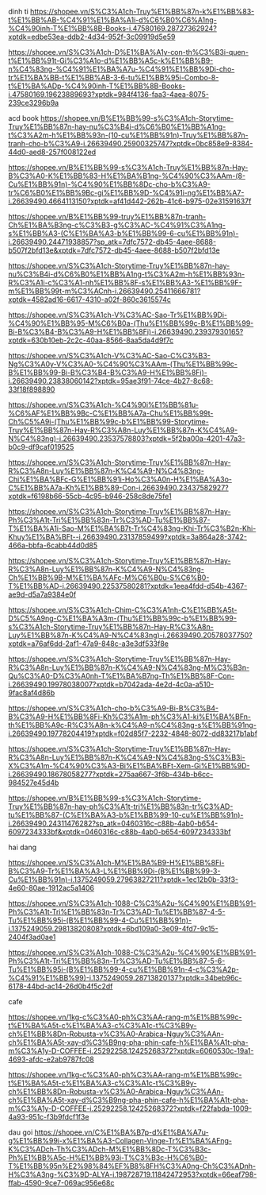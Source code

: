 dinh ti
https://shopee.vn/S%C3%A1ch-Truy%E1%BB%87n-k%E1%BB%83-t%E1%BB%AB-%C4%91%E1%BA%A1i-d%C6%B0%C6%A1ng-%C4%90inh-T%E1%BB%8B-Books-i.47580169.28727362924?xptdk=edbe53ea-ddb2-4d34-952f-3c09919d5e59

https://shopee.vn/S%C3%A1ch-D%E1%BA%A1y-con-th%C3%B3i-quen-t%E1%BB%91t-Gi%C3%A1o-d%E1%BB%A5c-k%E1%BB%B9-n%C4%83ng-%C4%91%E1%BA%A7u-%C4%91%E1%BB%9Di-cho-tr%E1%BA%BB-t%E1%BB%AB-3-6-tu%E1%BB%95i-Combo-8-t%E1%BA%ADp-%C4%90inh-T%E1%BB%8B-Books-i.47580169.19623889693?xptdk=984f4136-faa3-4aea-8075-239ce3296b9a

acd book
https://shopee.vn/B%E1%BB%99-s%C3%A1ch-Storytime-Truy%E1%BB%87n-hay-nu%C3%B4i-d%C6%B0%E1%BB%A1ng-t%C3%A2m-h%E1%BB%93n-(10-cu%E1%BB%91n)-Truy%E1%BB%87n-tranh-cho-b%C3%A9-i.26639490.25900325747?xptdk=0bc858e9-8384-44d0-aed8-257f008122ed

https://shopee.vn/B%E1%BB%99-s%C3%A1ch-Truy%E1%BB%87n-Hay-B%C3%A0-K%E1%BB%83-H%E1%BA%B1ng-%C4%90%C3%AAm-(8-Cu%E1%BB%91n)-%C4%90%E1%BB%8Dc-cho-b%C3%A9-tr%C6%B0%E1%BB%9Bc-gi%E1%BB%9D-%C4%91i-ng%E1%BB%A7-i.26639490.4664113150?xptdk=af41d442-262b-41c6-b975-02e31591637f

https://shopee.vn/B%E1%BB%99-truy%E1%BB%87n-tranh-Ch%E1%BA%B3ng-c%C3%B3-g%C3%AC-%C4%91%C3%A1ng-s%E1%BB%A3-(C%E1%BA%A3-b%E1%BB%99-6-cu%E1%BB%91n)-i.26639490.24471938857?sp_atk=7dfc7572-db45-4aee-8688-b507f2bfd13e&xptdk=7dfc7572-db45-4aee-8688-b507f2bfd13e

https://shopee.vn/S%C3%A1ch-Storytime-Truy%E1%BB%87n-hay-nu%C3%B4i-d%C6%B0%E1%BB%A1ng-t%C3%A2m-h%E1%BB%93n-R%C3%A1i-c%C3%A1-nh%E1%BB%8F-s%E1%BB%A3-%E1%BB%9F-m%E1%BB%99t-m%C3%ACnh-i.26639490.25411666781?xptdk=4582ad16-6617-4310-a02f-860c3615574c

https://shopee.vn/S%C3%A1ch-V%C3%AC-Sao-Tr%E1%BB%9Di-%C4%90%E1%BB%95-M%C6%B0a-(Thu%E1%BB%99c-B%E1%BB%99-Bi-B%C3%B4-B%C3%A9-H%E1%BB%8Fi)-i.26639490.23937930165?xptdk=630b10eb-2c2c-40aa-8566-8aa5da4d9f7c

https://shopee.vn/S%C3%A1ch-V%C3%AC-Sao-C%C3%B3-Ng%C3%A0y-V%C3%A0-%C4%90%C3%AAm-(Thu%E1%BB%99c-B%E1%BB%99-Bi-B%C3%B4-B%C3%A9-H%E1%BB%8Fi)-i.26639490.23838060142?xptdk=95ae3f91-74ce-4b27-8c68-33f18f898890

https://shopee.vn/S%C3%A1ch-%C4%90i%E1%BB%81u-%C6%AF%E1%BB%9Bc-C%E1%BB%A7a-Chu%E1%BB%99t-Ch%C5%A9i-(Thu%E1%BB%99c-b%E1%BB%99-Storytime-Truy%E1%BB%87n-Hay-R%C3%A8n-Luy%E1%BB%87n-K%C4%A9-N%C4%83ng)-i.26639490.23537578803?xptdk=5f2ba00a-4201-47a3-b0c9-df9caf019525

https://shopee.vn/S%C3%A1ch-Storytime-Truy%E1%BB%87n-Hay-R%C3%A8n-Luy%E1%BB%87n-K%C4%A9-N%C4%83ng-Chi%E1%BA%BFc-G%E1%BB%91i-Ho%C3%A0n-H%E1%BA%A3o-C%E1%BB%A7a-Kh%E1%BB%89-Con-i.26639490.23437582927?xptdk=f6198b66-55cb-4c95-b946-258c8de75fe1

https://shopee.vn/S%C3%A1ch-Storytime-Truy%E1%BB%87n-Hay-Ph%C3%A1t-Tri%E1%BB%83n-Tr%C3%AD-Tu%E1%BB%87-T%E1%BA%A1i-Sao-M%E1%BA%B7t-Tr%C4%83ng-Khi-Tr%C3%B2n-Khi-Khuy%E1%BA%BFt--i.26639490.23137859499?xptdk=3a864a28-3742-466a-bbfa-6cabb44d0d85

https://shopee.vn/S%C3%A1ch-Storytime-Truy%E1%BB%87n-Hay-R%C3%A8n-Luy%E1%BB%87n-K%C4%A9-N%C4%83ng-Ch%E1%BB%9B-M%E1%BA%AFc-M%C6%B0u-S%C6%B0-T%E1%BB%AD-i.26639490.22537580281?xptdk=1eea4fdd-d54b-4367-ae9d-d5a7a9384e0f

https://shopee.vn/S%C3%A1ch-Chim-C%C3%A1nh-C%E1%BB%A5t-D%C5%A9ng-C%E1%BA%A3m-(Thu%E1%BB%99c-b%E1%BB%99-s%C3%A1ch-Storytime-Truy%E1%BB%87n-Hay-R%C3%A8n-Luy%E1%BB%87n-K%C4%A9-N%C4%83ng)-i.26639490.20578037750?xptdk=a76af6dd-2af1-47a9-848c-a3e3df533f8e

https://shopee.vn/S%C3%A1ch-Storytime-Truy%E1%BB%87n-Hay-R%C3%A8n-Luy%E1%BB%87n-K%C4%A9-N%C4%83ng-M%C3%B3n-Qu%C3%A0-D%C3%A0nh-T%E1%BA%B7ng-Th%E1%BB%8F-Con-i.26639490.19978038007?xptdk=b7042ada-4e2d-4c0a-a510-9fac8af4d86b

https://shopee.vn/S%C3%A1ch-cho-b%C3%A9-Bi-B%C3%B4-B%C3%A9-H%E1%BB%8Fi-Kh%C3%A1m-ph%C3%A1-ki%E1%BA%BFn-th%E1%BB%A9c-R%C3%A8n-k%C4%A9-n%C4%83ng-s%E1%BB%91ng-i.26639490.19778204419?xptdk=f02d85f7-2232-4848-8072-dd83217b1abf

https://shopee.vn/S%C3%A1ch-Storytime-Truy%E1%BB%87n-Hay-R%C3%A8n-Luy%E1%BB%87n-K%C4%A9-N%C4%83ng-S%C3%B3i-X%C3%A1m-%C4%90%C3%A3-Bi%E1%BA%BFt-Xem-Gi%E1%BB%9D-i.26639490.18678058277?xptdk=275aa667-3f6b-434b-b6cc-984527e45d4b

https://shopee.vn/B%E1%BB%99-s%C3%A1ch-Storytime-Truy%E1%BB%87n-hay-ph%C3%A1t-tri%E1%BB%83n-tr%C3%AD-tu%E1%BB%87-(C%E1%BA%A3-b%E1%BB%99-10-cu%E1%BB%91n)-i.26639490.24311476282?sp_atk=0460316c-c88b-4ab0-b654-6097234333bf&xptdk=0460316c-c88b-4ab0-b654-6097234333bf

hai dang

https://shopee.vn/S%C3%A1ch-M%E1%BA%B9-H%E1%BB%8Fi-B%C3%A9-Tr%E1%BA%A3-L%E1%BB%9Di-(B%E1%BB%99-3-Cu%E1%BB%91n)-i.1375249059.27963827211?xptdk=1ec12b0b-33f3-4e60-80ae-1912ac5a1406

https://shopee.vn/S%C3%A1ch-1088-C%C3%A2u-%C4%90%E1%BB%91-Ph%C3%A1t-Tri%E1%BB%83n-Tr%C3%AD-Tu%E1%BB%87-4-5-Tu%E1%BB%95i-(B%E1%BB%99-4-Cu%E1%BB%91n)-i.1375249059.29813820808?xptdk=6bd109a0-3e09-4fd7-9c15-2404f3ad0ae1

https://shopee.vn/S%C3%A1ch-1088-C%C3%A2u-%C4%90%E1%BB%91-Ph%C3%A1t-Tri%E1%BB%83n-Tr%C3%AD-Tu%E1%BB%87-5-6-Tu%E1%BB%95i-(B%E1%BB%99-4-cu%E1%BB%91n-4-c%C3%A2p-%C4%91%E1%BB%99)-i.1375249059.28713820137?xptdk=34beb96c-6178-44bd-ac14-26d0b4f5c2df

cafe

https://shopee.vn/1kg-c%C3%A0-ph%C3%AA-rang-m%E1%BB%99c-t%E1%BA%A5t-c%E1%BA%A3-c%C3%A1c-t%C3%B9y-ch%E1%BB%8Dn-Robusta-v%C3%A0-Arabica-Nguy%C3%AAn-ch%E1%BA%A5t-xay-d%C3%B9ng-pha-phin-cafe-h%E1%BA%A1t-pha-m%C3%A1y-D-COFFEE-i.25292258.12425268372?xptdk=6060530c-19a1-4693-afdc-e2ab9787fc08

https://shopee.vn/1kg-c%C3%A0-ph%C3%AA-rang-m%E1%BB%99c-t%E1%BA%A5t-c%E1%BA%A3-c%C3%A1c-t%C3%B9y-ch%E1%BB%8Dn-Robusta-v%C3%A0-Arabica-Nguy%C3%AAn-ch%E1%BA%A5t-xay-d%C3%B9ng-pha-phin-cafe-h%E1%BA%A1t-pha-m%C3%A1y-D-COFFEE-i.25292258.12425268372?xptdk=f22fabda-1009-4a93-951c-f3b9fdcf1f3e


dau goi
https://shopee.vn/C%E1%BA%B7p-d%E1%BA%A7u-g%E1%BB%99i-x%E1%BA%A3-Collagen-Vinge-Tr%E1%BA%AFng-K%C3%ADch-Th%C3%ADch-M%E1%BB%8Dc-T%C3%B3c-Ph%E1%BB%A5c-H%E1%BB%93i-T%C3%B3c-H%C6%B0-T%E1%BB%95n%E2%98%84%EF%B8%8FH%C3%A0ng-Ch%C3%ADnh-H%C3%A3ng-%C3%9D-ALYA-i.198728719.11842472953?xptdk=66eaf798-ffab-4590-9ce7-069ac956e68c
